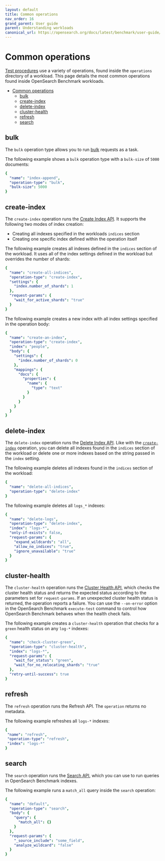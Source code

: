```yaml
---
layout: default
title: Common operations
nav_order: 16
grand_parent: User guide
parent: Understanding workloads
canonical_url: https://opensearch.org/docs/latest/benchmark/user-guide/understanding-workloads/common-operations/
---
```


# Common operations

[Test procedures]({{site.url}}{{site.baseurl}}/benchmark/user-guide/understanding-workloads/anatomy-of-a-workload#_operations-and-_test-procedures) use a variety of operations, found inside the `operations` directory of a workload. This page details the most common operations found inside OpenSearch Benchmark workloads.

- [Common operations](#common-operations)
  - [bulk](#bulk)
  - [create-index](#create-index)
  - [delete-index](#delete-index)
  - [cluster-health](#cluster-health)
  - [refresh](#refresh)
  - [search](#search)

<!-- vale off -->
## bulk
<!-- vale on -->

The `bulk` operation type allows you to run [bulk](/api-reference/document-apis/bulk/) requests as a task. 

The following example shows a `bulk` operation type with a `bulk-size` of `5000` documents:

```yml
{
  "name": "index-append",
  "operation-type": "bulk",
  "bulk-size": 5000
}
```


<!-- vale off -->
## create-index
<!-- vale on -->

The `create-index` operation runs the [Create Index API](/api-reference/index-apis/create-index/). It supports the following two modes of index creation:

- Creating all indexes specified in the workloads `indices` section
- Creating one specific index defined within the operation itself

The following example creates all indexes defined in the `indices` section of the workload. It uses all of the index settings defined in the workload but overrides the number of shards:

```yml
{
  "name": "create-all-indices",
  "operation-type": "create-index",
  "settings": {
    "index.number_of_shards": 1
  },
  "request-params": {
    "wait_for_active_shards": "true"
  }
}
```

The following example creates a new index with all index settings specified in the operation body:

```yml
{
  "name": "create-an-index",
  "operation-type": "create-index",
  "index": "people",
  "body": {
    "settings": {
      "index.number_of_shards": 0
    },
    "mappings": {
      "docs": {
        "properties": {
          "name": {
            "type": "text"
          }
        }
      }
    }
  }
}
```



<!-- vale off -->
## delete-index
<!-- vale on -->

The `delete-index` operation runs the [Delete Index API](api-reference/index-apis/delete-index/). Like with the [`create-index`](#create-index) operation, you can delete all indexes found in the `indices` section of the workload or delete one or more indexes based on the string passed in the `index` setting.

The following example deletes all indexes found in the `indices` section of the workload:

```yml
{
  "name": "delete-all-indices",
  "operation-type": "delete-index"
}
```

The following example deletes all `logs_*` indexes:

```yml
{
  "name": "delete-logs",
  "operation-type": "delete-index",
  "index": "logs-*",
  "only-if-exists": false,
  "request-params": {
    "expand_wildcards": "all",
    "allow_no_indices": "true",
    "ignore_unavailable": "true"
  }
}
```

<!-- vale off -->
## cluster-health
<!-- vale on -->

The `cluster-health` operation runs the [Cluster Health API](api-reference/cluster-api/cluster-health/), which checks the cluster health status and returns the expected status according to the parameters set for `request-params`. If an unexpected cluster health status is returned, the operation reports a failure. You can use the `--on-error` option in the OpenSearch Benchmark `execute-test` command to control how OpenSearch Benchmark behaves when the health check fails.

The following example creates a `cluster-health` operation that checks for a `green` health status on any `log-*` indexes:

```yml
{
  "name": "check-cluster-green",
  "operation-type": "cluster-health",
  "index": "logs-*",
  "request-params": {
    "wait_for_status": "green",
    "wait_for_no_relocating_shards": "true"
  },
  "retry-until-success": true
}

```

<!-- vale off -->
## refresh
<!-- vale on -->

The `refresh` operation runs the Refresh API. The `operation` returns no metadata.


The following example refreshes all `logs-*` indexes:

```yml
{
 "name": "refresh",
 "operation-type": "refresh",
 "index": "logs-*"
}
```


<!-- vale off -->
## search
<!-- vale on -->

The `search` operation runs the [Search API](/api-reference/search/), which you can use to run queries in OpenSearch Benchmark indexes.

The following example runs a `match_all` query inside the `search` operation:

```yml
{
  "name": "default",
  "operation-type": "search",
  "body": {
    "query": {
      "match_all": {}
    }
  },
  "request-params": {
    "_source_include": "some_field",
    "analyze_wildcard": "false"
  }
}
```
